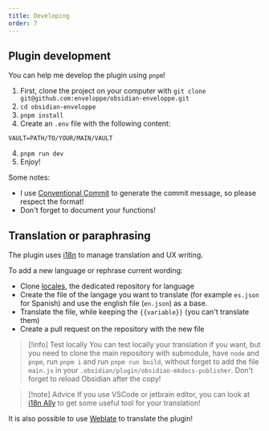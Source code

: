 ```yaml
---
title: Developing
order: 7
---
```


## Plugin development

You can help me develop the plugin using `pnpm`!

1. First, clone the project on your computer with `git clone git@github.com:enveloppe/obsidian-enveloppe.git`
2. `cd obsidian-enveloppe`
3. `pnpm install`
4. Create an `.env` file with the following content:
```env
VAULT=PATH/TO/YOUR/MAIN/VAULT
```
4. `pnpm run dev`
4. Enjoy!

Some notes:

- I use [Conventional Commit](https://www.conventionalcommits.org/en/v1.0.0/) to generate the commit message, so please respect the format! 
- Don't forget to document your functions!

## Translation or paraphrasing

The plugin uses [i18n](https://www.i18next.com/) to manage translation and UX writing.

To add a new language or rephrase current wording:

- Clone [locales](https://github.com/enveloppe/locales), the dedicated repository for language
- Create the file of the langage you want to translate (for example `es.json` for Spanish) and use the english file (`en.json`) as a base.
- Translate the file, while keeping the `{{variable}}` (you can't translate them)
- Create a pull request on the repository with the new file

>[!info] Test locally 
> You can test locally your translation if you want, but you need to clone the main repository with submodule, have `node` and `pnpm`, run `pnpm i` and run `pnpm run build`, without forget to add the file `main.js` in your `.obsidian/plugin/obsidian-mkdocs-publisher`. Don't forget to reload Obsidian after the copy!

> [!note] Advice
> If you use VSCode or jetbrain editor, you can look at [i18n Ally](https://i18nally.org) to get some useful tool for your translation!

It is also possible to use [Weblate](https://hosted.weblate.org/projects/enveloppe/locales) to translate the plugin!